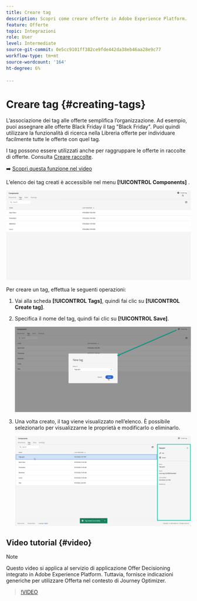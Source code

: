 ```yaml
---
title: Creare tag
description: Scopri come creare offerte in Adobe Experience Platform.
feature: Offerte
topic: Integrazioni
role: User
level: Intermediate
source-git-commit: 0e5cc9101ff382ce9fde442da38eb46aa28e9c77
workflow-type: tm+mt
source-wordcount: '164'
ht-degree: 6%

---
```


# Creare tag {#creating-tags}

L’associazione dei tag alle offerte semplifica l’organizzazione. Ad esempio, puoi assegnare alle offerte Black Friday il tag &quot;Black Friday&quot;. Puoi quindi utilizzare la funzionalità di ricerca nella Libreria offerte per individuare facilmente tutte le offerte con quel tag.

I tag possono essere utilizzati anche per raggruppare le offerte in raccolte di offerte. Consulta [Creare raccolte](../offer-library/creating-collections.md).

➡️ [Scopri questa funzione nel video](#video)

L’elenco dei tag creati è accessibile nel menu **[!UICONTROL Components]** .

![](../../assets/tags_list.png)

Per creare un tag, effettua le seguenti operazioni:

1. Vai alla scheda **[!UICONTROL Tags]**, quindi fai clic su **[!UICONTROL Create tag]**.

1. Specifica il nome del tag, quindi fai clic su **[!UICONTROL Save]**.

   ![](../../assets/tags_create.png)

1. Una volta creato, il tag viene visualizzato nell’elenco. È possibile selezionarlo per visualizzarne le proprietà e modificarlo o eliminarlo.

   ![](../../assets/tags_created.png)

## Video tutorial {#video}

>[!NOTE]
>
>Questo video si applica al servizio di applicazione Offer Decisioning integrato in Adobe Experience Platform. Tuttavia, fornisce indicazioni generiche per utilizzare Offerta nel contesto di Journey Optimizer.

>[!VIDEO](https://video.tv.adobe.com/v/329374?quality=12)
